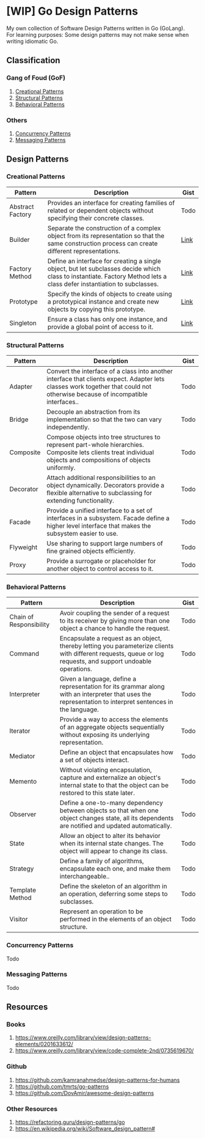 # [WIP] Go Design Patterns

My own collection of Software Design Patterns written in Go (GoLang).  
For learning purposes: Some design patterns may not make sense when writing idiomatic Go.

## Classification

### Gang of Foud (GoF)

1. [Creational Patterns](#creational-patterns)
2. [Structural Patterns](#structural-patterns)
3. [Behavioral Patterns](#behavioral-patterns)

### Others

1. [Concurrency Patterns](#concurrency-patterns)
2. [Messaging Patterns](#messaging-patterns)

## Design Patterns

### Creational Patterns

| Pattern          | Description  | Gist |
| -----------------| ------------ | ---- |
| Abstract Factory | Provides an interface for creating families of related or dependent objects without specifying their concrete classes. | Todo |
| Builder          | Separate the construction of a complex object from its representation so that the same construction process can create different representations. | [Link](https://gist.github.com/maxclav/b982bfd7da5f4aa9f03bb5877c02b958) |
| Factory Method   | Define an interface for creating a single object, but let subclasses decide which class to instantiate. Factory Method lets a class defer instantiation to subclasses. | [Link](https://gist.github.com/maxclav/0e5dd39ba014a4bcfd67fc10f6096d22) |
| Prototype        | Specify the kinds of objects to create using a prototypical instance and create new objects by copying this prototype. | [Link](https://gist.github.com/maxclav/b669496c49eea3c404c6dd529699e65d) |
| Singleton        | Ensure a class has only one instance, and provide a global point of access to it. | [Link](https://gist.github.com/maxclav/2200c92d3cf3ed362b90d1fae0bdd03f) |

### Structural Patterns

| Pattern   | Description  | Gist |
| --------- | ------------ | ---- |
| Adapter   | Convert the interface of a class into another interface that clients expect. Adapter lets classes work together that could not otherwise because of incompatible interfaces.. | Todo  |
| Bridge    | Decouple an abstraction from its implementation so that the two can vary independently. | Todo  |
| Composite | Compose objects into tree structures to represent part-whole hierarchies. Composite lets clients treat individual objects and compositions of objects uniformly. | Todo  |
| Decorator | Attach additional responsibilities to an object dynamically. Decorators provide a flexible alternative to subclassing for extending functionality. | Todo  |
| Facade    | Provide a unified interface to a set of interfaces in a subsystem. Facade define a higher level interface that makes the subsystem easier to use. | Todo  |
| Flyweight | Use sharing to support large numbers of fine grained objects efficiently. | Todo  |
| Proxy     | Provide a surrogate or placeholder for another object to control access to it. | Todo  |

### Behavioral Patterns

| Pattern                 | Description  | Gist |
| ----------------------- | ------------ | ---- |
| Chain of Responsibility | Avoir coupling the sender of a request to its receiver by giving more than one object a chance to handle the request. | Todo  |
| Command                 | Encapsulate a request as an object, thereby letting you parameterize clients with different requests, queue or log requests, and support undoable operations. | Todo  |
| Interpreter             | Given a language, define a representation for its grammar along with an interpreter that uses the representation to interpret sentences in the language. | Todo  |
| Iterator                | Provide a way to access the elements of an aggregate objects sequentially without exposing its underlying representation. | Todo  |
| Mediator                | Define an object that encapsulates how a set of objects interact. | Todo  |
| Memento                 | Without violating encapsulation, capture and externalize an object's internal state to that the object can be restored to this state later. | Todo  |
| Observer                | Define a one-to-many dependency between objects so that when one object changes state, all its dependents are notified and updated automatically. | Todo  |
| State                   | Allow an object to alter its behavior when its internal state changes. The object will appear to change its class. | Todo  |
| Strategy                | Define a family of algorithms, encapsulate each one, and make them interchangeable.. | Todo  |
| Template Method         | Define the skeleton of an algorithm in an operation, deferring some steps to subclasses. | Todo  |
| Visitor                 | Represent an operation to be performed in the elements of an object structure. | Todo  |

### Concurrency Patterns

Todo

### Messaging Patterns

Todo

## Resources

### Books

1. <https://www.oreilly.com/library/view/design-patterns-elements/0201633612/>
2. <https://www.oreilly.com/library/view/code-complete-2nd/0735619670/>

### Github

1. <https://github.com/kamranahmedse/design-patterns-for-humans>
2. <https://github.com/tmrts/go-patterns>
3. <https://github.com/DovAmir/awesome-design-patterns>

### Other Resources

1. <https://refactoring.guru/design-patterns/go>
2. <https://en.wikipedia.org/wiki/Software_design_pattern#>
